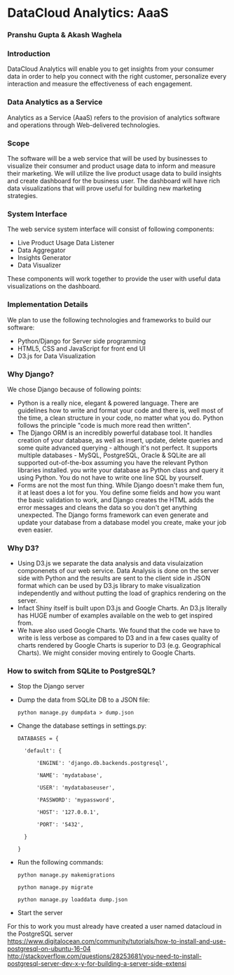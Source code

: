 # DataCloud Analytics: AaaS
### Pranshu Gupta & Akash Waghela

### Introduction
DataCloud Analytics will enable you to get insights from your consumer data in order to help you connect with the right customer, personalize every interaction and measure the effectiveness of each engagement.

### Data Analytics as a Service
Analytics as a Service (AaaS) refers to the provision of analytics software and operations through Web-delivered technologies. 

### Scope
The software will be a web service that will be used by businesses to visualize their consumer and product usage data to inform and measure their marketing. We will utilize the live product usage data to build insights and create dashboard for the business user. The dashboard will have rich data visualizations that will prove useful for building new marketing strategies. 

### System Interface
The web service system interface will consist of following components:
* Live Product Usage Data Listener
* Data Aggregator
* Insights Generator
* Data Visualizer 

These components will work together to provide the user with useful data visualizations on the dashboard.

### Implementation Details
We plan to use the following technologies and frameworks to build our software:
* Python/Django for Server side programming
* HTML5, CSS and JavaScript for front end UI
* D3.js for Data Visualization 

### Why Django?
We chose Django because of following points:
* Python is a really nice, elegant & powered language. There are guidelines how to write and format your code and there is, well most of   the time, a clean structure in your code, no matter what you do. Python follows the principle "code is much more read then written".
* The Django ORM is an incredibly powerful database tool. It handles creation of your database, as well as insert, update, delete queries and some quite advanced querying - although it's not perfect. It supports multiple databases - MySQL, PostgreSQL, Oracle & SQLite are all supported out-of-the-box assuming you have the relevant Python libraries installed. you write your database as Python class and query it using Python. You do not have to write one line SQL by yourself.
* Forms are not the most fun thing. While Django doesn't make them fun, it at least does a lot for you. You define some fields and how you want the basic validation to work, and Django creates the HTML adds the error messages and cleans the data so you don't get anything unexpected. The Django forms framework can even generate and update your database from a database model you create, make your job even easier.

### Why D3?
* Using D3.js we separate the data analysis and data visulaization componenets of our web service. Data Analysis is done on the server side with Python and the results are sent to the client side in JSON format which can be used by D3.js library to make visualization independently and without putting the load of graphics rendering on the server. 
* Infact Shiny itself is built upon D3.js and Google Charts. An D3.js literally has HUGE number of examples available on the web to get inspired from.
* We have also used Google Charts. We found that the code we have to write is less verbose as compared to D3 and in a few cases quality of charts rendered by Google Charts is superior to D3 (e.g. Geographical Charts). We might consider moving entirely to Google Charts.

### How to switch from SQLite to PostgreSQL?
* Stop the Django server
* Dump the data from SQLite DB to a JSON file:

    `python manage.py dumpdata > dump.json`

* Change the database settings in settings.py:
    
    `DATABASES = {`

        'default': {
        
            'ENGINE': 'django.db.backends.postgresql',
 
            'NAME': 'mydatabase',
 
            'USER': 'mydatabaseuser',
 
            'PASSWORD': 'mypassword',
 
            'HOST': '127.0.0.1',
 
            'PORT': '5432',
 
        }
 
    `}`

* Run the following commands:

    `python manage.py makemigrations`

    `python manage.py migrate`

    `python manage.py loaddata dump.json`

* Start the server

For this to work you must already have created a user named datacloud in the PostgreSQL server
https://www.digitalocean.com/community/tutorials/how-to-install-and-use-postgresql-on-ubuntu-16-04
http://stackoverflow.com/questions/28253681/you-need-to-install-postgresql-server-dev-x-y-for-building-a-server-side-extensi
